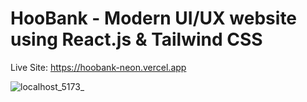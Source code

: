 # HooBank - Modern UI/UX website using React.js & Tailwind CSS

Live Site: https://hoobank-neon.vercel.app

![localhost_5173_](https://github.com/PavitarSharma/HooBank/assets/76960865/f876d7e0-08f8-4eeb-bbbf-d1236680d3b3)
